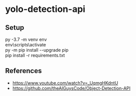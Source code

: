 # yolo-detection-api

## Setup

py -3.7 -m venv env\
env\scripts\activate\
py -m pip install --upgrade pip\
pip install -r requirements.txt

## References

 * https://www.youtube.com/watch?v=_UqmgHKdntU
 * https://github.com/theAIGuysCode/Object-Detection-API
 
 